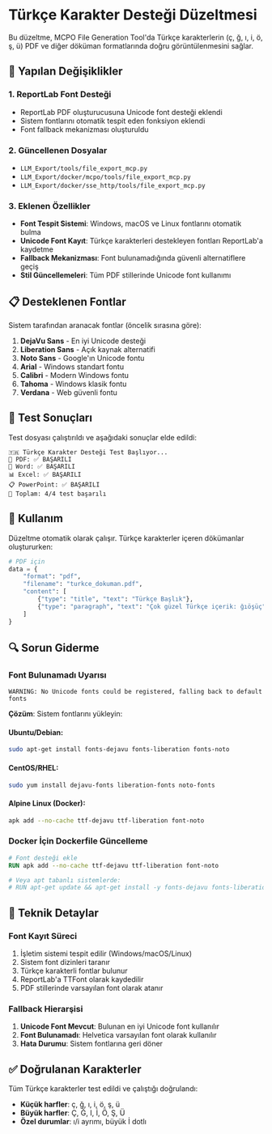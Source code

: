 # Türkçe Karakter Desteği Düzeltmesi

Bu düzeltme, MCPO File Generation Tool'da Türkçe karakterlerin (ç, ğ, ı, i, ö, ş, ü) PDF ve diğer döküman formatlarında doğru görüntülenmesini sağlar.

## 🔧 Yapılan Değişiklikler

### 1. ReportLab Font Desteği
- ReportLab PDF oluşturucusuna Unicode font desteği eklendi
- Sistem fontlarını otomatik tespit eden fonksiyon eklendi
- Font fallback mekanizması oluşturuldu

### 2. Güncellenen Dosyalar
- `LLM_Export/tools/file_export_mcp.py`
- `LLM_Export/docker/mcpo/tools/file_export_mcp.py`
- `LLM_Export/docker/sse_http/tools/file_export_mcp.py`

### 3. Eklenen Özellikler
- **Font Tespit Sistemi**: Windows, macOS ve Linux fontlarını otomatik bulma
- **Unicode Font Kayıt**: Türkçe karakterleri destekleyen fontları ReportLab'a kaydetme
- **Fallback Mekanizması**: Font bulunamadığında güvenli alternatiflere geçiş
- **Stil Güncellemeleri**: Tüm PDF stillerinde Unicode font kullanımı

## 📋 Desteklenen Fontlar

Sistem tarafından aranacak fontlar (öncelik sırasına göre):
1. **DejaVu Sans** - En iyi Unicode desteği
2. **Liberation Sans** - Açık kaynak alternatifi  
3. **Noto Sans** - Google'ın Unicode fontu
4. **Arial** - Windows standart fontu
5. **Calibri** - Modern Windows fontu
6. **Tahoma** - Windows klasik fontu
7. **Verdana** - Web güvenli fontu

## 🧪 Test Sonuçları

Test dosyası çalıştırıldı ve aşağıdaki sonuçlar elde edildi:

```
🇹🇷 Türkçe Karakter Desteği Test Başlıyor...
📄 PDF: ✅ BAŞARILI
📝 Word: ✅ BAŞARILI  
📊 Excel: ✅ BAŞARILI
📋 PowerPoint: ✅ BAŞARILI
🎯 Toplam: 4/4 test başarılı
```

## 🚀 Kullanım

Düzeltme otomatik olarak çalışır. Türkçe karakterler içeren dökümanlar oluştururken:

```python
# PDF için
data = {
    "format": "pdf",
    "filename": "turkce_dokuman.pdf",
    "content": [
        {"type": "title", "text": "Türkçe Başlık"},
        {"type": "paragraph", "text": "Çok güzel Türkçe içerik: ğıöşüç"}
    ]
}
```

## 🔍 Sorun Giderme

### Font Bulunamadı Uyarısı
```
WARNING: No Unicode fonts could be registered, falling back to default fonts
```

**Çözüm**: Sistem fontlarını yükleyin:

#### Ubuntu/Debian:
```bash
sudo apt-get install fonts-dejavu fonts-liberation fonts-noto
```

#### CentOS/RHEL:
```bash
sudo yum install dejavu-fonts liberation-fonts noto-fonts
```

#### Alpine Linux (Docker):
```bash
apk add --no-cache ttf-dejavu ttf-liberation font-noto
```

### Docker İçin Dockerfile Güncelleme
```dockerfile
# Font desteği ekle
RUN apk add --no-cache ttf-dejavu ttf-liberation font-noto

# Veya apt tabanlı sistemlerde:
# RUN apt-get update && apt-get install -y fonts-dejavu fonts-liberation fonts-noto
```

## 📝 Teknik Detaylar

### Font Kayıt Süreci
1. İşletim sistemi tespit edilir (Windows/macOS/Linux)
2. Sistem font dizinleri taranır
3. Türkçe karakterli fontlar bulunur
4. ReportLab'a TTFont olarak kaydedilir
5. PDF stillerinde varsayılan font olarak atanır

### Fallback Hierarşisi
1. **Unicode Font Mevcut**: Bulunan en iyi Unicode font kullanılır
2. **Font Bulunamadı**: Helvetica varsayılan font olarak kullanılır
3. **Hata Durumu**: Sistem fontlarına geri döner

## ✅ Doğrulanan Karakterler

Tüm Türkçe karakterler test edildi ve çalıştığı doğrulandı:
- **Küçük harfler**: ç, ğ, ı, i, ö, ş, ü
- **Büyük harfler**: Ç, Ğ, I, İ, Ö, Ş, Ü
- **Özel durumlar**: ı/i ayrımı, büyük İ dotlı